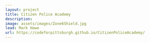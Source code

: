 ```yaml
---
layout: project
title: Citizen Police Academy
description: 
image: assets/images/Zone6Shield.jpg
lead: Mark Howe
url: https://codeforpittsburgh.github.io/CitizenPoliceAcademy/
---
```


